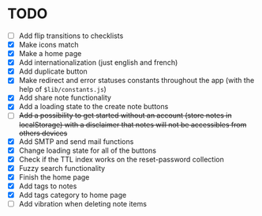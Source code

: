 # TODO

- [ ] Add flip transitions to checklists
- [x] Make icons match
- [x] Make a home page
- [x] Add internationalization (just english and french)
- [x] Add duplicate button
- [x] Make redirect and error statuses constants throughout the app (with the help of `$lib/constants.js`)
- [x] Add share note functionality
- [x] Add a loading state to the create note buttons
- [ ] ~~Add a possibility to get started without an account (store notes in localStorage) with a disclaimer that notes will not be accessibles from others devices~~
- [x] Add SMTP and send mail functions
- [x] Change loading state for all of the buttons
- [x] Check if the TTL index works on the reset-password collection
- [x] Fuzzy search functionality
- [x] Finish the home page
- [x] Add tags to notes
- [x] Add tags category to home page
- [ ] Add vibration when deleting note items
